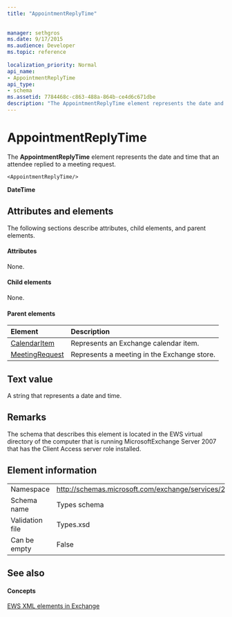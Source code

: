 ```yaml
---
title: "AppointmentReplyTime"
 
 
manager: sethgros
ms.date: 9/17/2015
ms.audience: Developer
ms.topic: reference
 
localization_priority: Normal
api_name:
- AppointmentReplyTime
api_type:
- schema
ms.assetid: 7784468c-c863-488a-864b-ce4d6c671dbe
description: "The AppointmentReplyTime element represents the date and time that an attendee replied to a meeting request."
---
```


# AppointmentReplyTime

The **AppointmentReplyTime** element represents the date and time that an attendee replied to a meeting request. 
  
```
<AppointmentReplyTime/>
```

 **DateTime**
## Attributes and elements

The following sections describe attributes, child elements, and parent elements.
  
#### Attributes

None.
  
#### Child elements

None.
  
#### Parent elements

|**Element**|**Description**|
|:-----|:-----|
|[CalendarItem](calendaritem.md) <br/> |Represents an Exchange calendar item.  <br/> |
|[MeetingRequest](meetingrequest.md) <br/> |Represents a meeting in the Exchange store.  <br/> |
   
## Text value

A string that represents a date and time.
  
## Remarks

The schema that describes this element is located in the EWS virtual directory of the computer that is running MicrosoftExchange Server 2007 that has the Client Access server role installed.
  
## Element information

|||
|:-----|:-----|
|Namespace  <br/> |http://schemas.microsoft.com/exchange/services/2006/types  <br/> |
|Schema name  <br/> |Types schema  <br/> |
|Validation file  <br/> |Types.xsd  <br/> |
|Can be empty  <br/> |False  <br/> |
   
## See also

#### Concepts

[EWS XML elements in Exchange](ews-xml-elements-in-exchange.md)

